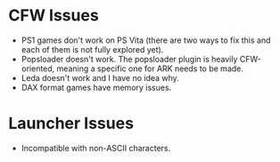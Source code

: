 # CFW Issues
- PS1 games don't work on PS Vita (there are two ways to fix this and each of them is not fully explored yet).
- Popsloader doesn't work. The popsloader plugin is heavily CFW-oriented, meaning a specific one for ARK needs to be made.
- Leda doesn't work and I have no idea why.
- DAX format games have memory issues.

# Launcher Issues
- Incompatible with non-ASCII characters.
